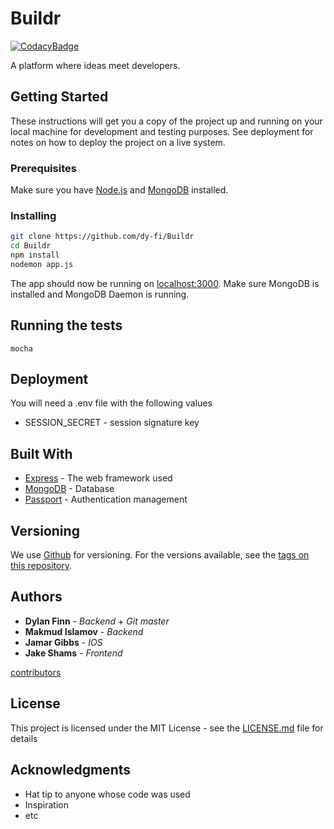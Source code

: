# Buildr

[![CodacyBadge](https://api.codacy.com/project/badge/Grade/91289b5234354ccc8be3a2d56c6658d4)](https://www.codacy.com/app/dy-fi/Buildr?utm_source=github.com&amp;utm_medium=referral&amp;utm_content=dy-fi/Buildr&amp;utm_campaign=Badge_Grade)

A platform where ideas meet developers.

## Getting Started

These instructions will get you a copy of the project up and running on your local machine for development and testing purposes. See deployment for notes on how to deploy the project on a live system.

### Prerequisites

Make sure you have [Node.js](http://nodejs.org/) and [MongoDB](https://www.mongodb.com/) installed.

### Installing

```sh
git clone https://github.com/dy-fi/Buildr
cd Buildr
npm install
nodemon app.js
```
The app should now be running on [localhost:3000](http://localhost:3000/). Make sure MongoDB is installed and MongoDB Daemon is running.

## Running the tests

`mocha`

## Deployment

You will need a .env file with the following values
* SESSION_SECRET - session signature key

## Built With

* [Express](https://expressjs.com/) - The web framework used
* [MongoDB](https://www.mongodb.com/) - Database
* [Passport](passportjs.org) - Authentication management

## Versioning

We use [Github](github.com) for versioning. For the versions available, see the [tags on this repository](https://github.com/dy-fi/Buildr/tags).

## Authors

* **Dylan Finn** - *Backend* + *Git master*
* **Makmud Islamov** - *Backend*
* **Jamar Gibbs** - *IOS*
* **Jake Shams** - *Frontend*

[contributors](https://github.com/dy-fi/Buildr/contributors)

## License

This project is licensed under the MIT License - see the [LICENSE.md](LICENSE.md) file for details

## Acknowledgments

* Hat tip to anyone whose code was used
* Inspiration
* etc
